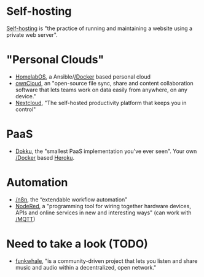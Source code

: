 # Self-hosting

[Self-hosting](https://en.wikipedia.org/wiki/Self-hosting_(web_services)) is "the practice of running and maintaining a website using a private web server".

# "Personal Clouds"

- [HomelabOS](https://homelabos.com), a Ansible/[/Docker]() based personal cloud
- [ownCloud](https://owncloud.com/), an "open-source file sync, share and content collaboration software that lets teams work on data easily from anywhere, on any device."
- [Nextcloud](https://nextcloud.com/), "The self-hosted productivity platform that keeps you in control"

# PaaS

- [Dokku](http://dokku.viewdocs.io/dokku/), the "smallest PaaS implementation you've ever seen". Your own [/Docker]() based [Heroku](https://www.heroku.com/).

# Automation

- [/n8n](), the “extendable workflow automation”
- [NodeRed](https://nodered.org/), a "programming tool for wiring together hardware devices, APIs and online services in new and interesting ways" (can work with [/MQTT]())

# Need to take a look (TODO)

- [funkwhale](https://funkwhale.audio/), "is a community-driven project that lets you listen and share music and audio within a decentralized, open network."
